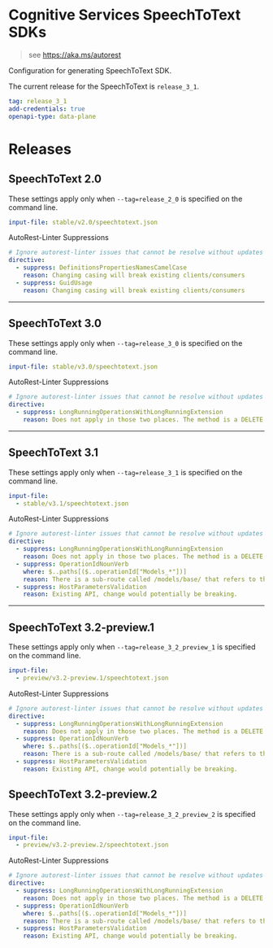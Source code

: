 # Cognitive Services SpeechToText SDKs

> see https://aka.ms/autorest

Configuration for generating SpeechToText SDK.

The current release for the SpeechToText is `release_3_1`.

``` yaml
tag: release_3_1
add-credentials: true
openapi-type: data-plane
```

# Releases

## SpeechToText 2.0
These settings apply only when `--tag=release_2_0` is specified on the command line.

``` yaml $(tag) == 'release_2_0'
input-file: stable/v2.0/speechtotext.json
```

AutoRest-Linter Suppressions

``` yaml
# Ignore autorest-linter issues that cannot be resolve without updates to the API implementation
directive:
  - suppress: DefinitionsPropertiesNamesCamelCase
    reason: Changing casing will break existing clients/consumers
  - suppress: GuidUsage
    reason: Changing casing will break existing clients/consumers
```

---

## SpeechToText 3.0
These settings apply only when `--tag=release_3_0` is specified on the command line.

``` yaml $(tag) == 'release_3_0'
input-file: stable/v3.0/speechtotext.json
```

AutoRest-Linter Suppressions

``` yaml
# Ignore autorest-linter issues that cannot be resolve without updates to the API implementation
directive:
  - suppress: LongRunningOperationsWithLongRunningExtension
    reason: Does not apply in those two places. The method is a DELETE which lazily deletes blobs, so it's Accepted, not NoContent. 
```

---

## SpeechToText 3.1

These settings apply only when `--tag=release_3_1` is specified on the command line.

```yaml $(tag) == 'release_3_1'
input-file:
  - stable/v3.1/speechtotext.json
```

AutoRest-Linter Suppressions

``` yaml
# Ignore autorest-linter issues that cannot be resolve without updates to the API implementation
directive:
  - suppress: LongRunningOperationsWithLongRunningExtension
    reason: Does not apply in those two places. The method is a DELETE which lazily deletes blobs, so it's Accepted, not NoContent. 
  - suppress: OperationIdNounVerb
    where: $..paths[($..operationId["Models_*"])]
    reason: There is a sub-route called /models/base/ that refers to the base models. Therefore, the correct operation ID seems to be "Models_GetBaseModel", for example.
  - suppress: HostParametersValidation
    reason: Existing API, change would potentially be breaking.
```

---

## SpeechToText 3.2-preview.1

These settings apply only when `--tag=release_3_2_preview_1` is specified on the command line.

```yaml $(tag) == 'release_3_2_preview_1'
input-file:
  - preview/v3.2-preview.1/speechtotext.json
```

AutoRest-Linter Suppressions

``` yaml
# Ignore autorest-linter issues that cannot be resolve without updates to the API implementation
directive:
  - suppress: LongRunningOperationsWithLongRunningExtension
    reason: Does not apply in those two places. The method is a DELETE which lazily deletes blobs, so it's Accepted, not NoContent. 
  - suppress: OperationIdNounVerb
    where: $..paths[($..operationId["Models_*"])]
    reason: There is a sub-route called /models/base/ that refers to the base models. Therefore, the correct operation ID seems to be "Models_GetBaseModel", for example.
  - suppress: HostParametersValidation
    reason: Existing API, change would potentially be breaking.
```

## SpeechToText 3.2-preview.2

These settings apply only when `--tag=release_3_2_preview_2` is specified on the command line.

```yaml $(tag) == 'release_3_2_preview_2'
input-file:
  - preview/v3.2-preview.2/speechtotext.json
```

AutoRest-Linter Suppressions

``` yaml
# Ignore autorest-linter issues that cannot be resolve without updates to the API implementation
directive:
  - suppress: LongRunningOperationsWithLongRunningExtension
    reason: Does not apply in those two places. The method is a DELETE which lazily deletes blobs, so it's Accepted, not NoContent. 
  - suppress: OperationIdNounVerb
    where: $..paths[($..operationId["Models_*"])]
    reason: There is a sub-route called /models/base/ that refers to the base models. Therefore, the correct operation ID seems to be "Models_GetBaseModel", for example.
  - suppress: HostParametersValidation
    reason: Existing API, change would potentially be breaking.
```